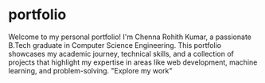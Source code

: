 # portfolio
Welcome to my personal portfolio! I'm Chenna Rohith Kumar, a passionate B.Tech graduate in Computer Science Engineering. This portfolio showcases my academic journey, technical skills, and a collection of projects that highlight my expertise in areas like web development, machine learning, and problem-solving. "Explore my work"
